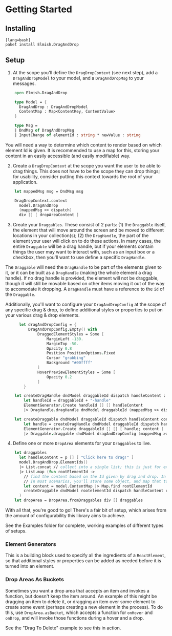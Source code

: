 # Getting Started


## Installing

    [lang=bash]
    paket install Elmish.DragAndDrop

## Setup

1. At the scope you'll define the `DragDropContext` (see next step), add a `DragAndDropModel` to your model, and a `DragAndDropMsg` to your messages.

```fsharp
    open Elmish.DragAndDrop

    type Model = {
      DragAndDrop : DragAndDropModel
      ContentMap : Map<ContentKey, ContentValue>
    }

    type Msg =
    | DndMsg of DragAndDropMsg
    | InputChange of elementId : string * newValue : string
```

You will need a way to determine which content to render based on which element Id is given. It is recommended to use a map for this, storing your content in an easily accessible (and easily modifiable) way.

2. Create a `DragDropContext` at the scope you want the user to be able to drag things. This does not have to be the scope they can drop things; for usability, consider putting this context towards the root of your application.

```fsharp
    let mappedMsg msg = DndMsg msg

    DragDropContext.context
      model.DragAndDrop
      (mappedMsg >> dispatch) 
      div [] [ dropAreaContent ]
```

3. Create your `Draggables`. These consist of 2 parts: (1) the `Draggable` itself, the element that will move around the screen and be moved to different locations in your collection(s); (2) the `DragHandle`, the part of the element your user will click on to do these actions. In many cases, the entire `Draggable` will be a drag handle, but if your elements contain things the user may want to interact with, such as an input box or a checkbox, then you'll want to use define a specific `DragHandle`.

The `Draggable` will need the `DragHandle` to be part of the elements given to it, or it can be built as a `DragHandle` (making the whole element a drag handle). If no drag handle is provided, the element will not be draggable, though it will still be movable based on other items moving it out of the way to accomodate it dropping. A `DragHandle` must have a reference to the `id` of the `Draggable`. 

Additionally, you'll want to configure your `DragAndDropConfig` at the scope of any specific drag & drop, to define additional styles or properties to put on your various drag & drop elements.

```fsharp
      let dragAndDropConfig = {
          DragAndDropConfig.Empty() with
              DraggedElementStyles = Some [
                  MarginLeft -130.
                  MarginTop -50.
                  Opacity 0.8
                  Position PositionOptions.Fixed
                  Cursor "grabbing"
                  Background "#00ffff"
              ]
              HoverPreviewElementStyles = Some [
                  Opacity 0.2
              ]
        }

    let createDragHandle dndModel draggableId dispatch handleContent : ReactElement =
        let handleId = draggableId + "-handle"
        ElementGenerator.Create handleId [] [] handleContent
        |> DragHandle.dragHandle dndModel draggableId (mappedMsg >> dispatch)

    let createDraggable dndModel draggableId dispatch handleContent content =
        let handle = createDragHandle dndModel draggableId dispatch handleContent
        ElementGenerator.Create draggableId [] [] [ handle; content ]
        |> Draggable.draggable dndModel dragAndDropConfig (mappedMsg >> dispatch)
```

4. Define one or more `DropArea` elements for your `Draggables` to live. 

```fsharp
    let draggables 
      let handleContent = p [] [ "Click here to drag!" ]
      model.DragAndDrop.ElementIds()
      |> List.concat // collect into a single list; this is just for example, you may need to keep distinct lists
      |> List.map (fun rootElementId ->
        // find the content based on the Id given by drag and drop. In this example, this returns pure content
        // In most scenarios, you'll store some object, and map that to content at this step.
        let content = model.ContentMap |> Map.find rootElementId
        createDraggable dndModel rootelementId dispatch handleContent content
      )
    let dropArea = DropArea.fromDraggables div [] draggables
```

With all that, you're good to go! There's a fair bit of setup, which arises from the amount of configurability this library aims to achieve.

See the Examples folder for complete, working examples of different types of setups.

### Element Generators

This is a building block used to specify all the ingredients of a `ReactElement`, so that additional styles or properties can be added as needed before it is turned into an element.

### Drop Areas As Buckets

Sometimes you want a drop area that accepts an item and invokes a function, but doesn't keep the item around. An example of this might be dragging an item to delete it, or dragging an item over some element to create some event (perhaps creating a new element in the process). To do this, use `DropArea.asBucket`, which accepts a function for `onHover` and `onDrop`, and will invoke those functions during a hover and a drop.

See the "Drag To Delete" example to see this in action.
